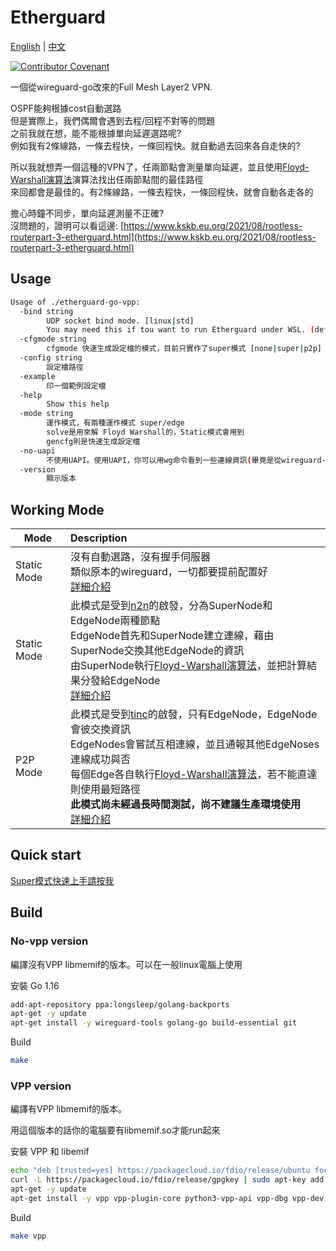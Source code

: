 # Etherguard

[English](README.md) | [中文](#)

[![Contributor Covenant](https://img.shields.io/badge/Contributor%20Covenant-2.1-4baaaa.svg)](code_of_conduct.md)

一個從wireguard-go改來的Full Mesh Layer2 VPN.  

OSPF能夠根據cost自動選路  
但是實際上，我們偶爾會遇到去程/回程不對等的問題  
之前我就在想，能不能根據單向延遲選路呢?  
例如我有2條線路，一條去程快，一條回程快。就自動過去回來各自走快的?  

所以我就想弄一個這種的VPN了，任兩節點會測量單向延遲，並且使用[Floyd-Warshall演算法](https://zh.wikipedia.org/zh-tw/Floyd-Warshall算法)演算法找出任兩節點間的最佳路徑  
來回都會是最佳的。有2條線路，一條去程快，一條回程快，就會自動各走各的

擔心時鐘不同步，單向延遲測量不正確?  
沒問題的，證明可以看這邊: [https://www.kskb.eu.org/2021/08/rootless-routerpart-3-etherguard.html](https://www.kskb.eu.org/2021/08/rootless-routerpart-3-etherguard.html)

## Usage

```bash
Usage of ./etherguard-go-vpp:
  -bind string
        UDP socket bind mode. [linux|std]
        You may need this if tou want to run Etherguard under WSL. (default "linux")
  -cfgmode string
        cfgmode 快速生成設定檔的模式，目前只實作了super模式 [none|super|p2p]
  -config string
        設定檔路徑
  -example
        印一個範例設定檔
  -help
        Show this help
  -mode string
        運作模式，有兩種運作模式 super/edge
        solve是用來解 Floyd Warshall的，Static模式會用到
        gencfg則是快速生成設定檔
  -no-uapi
        不使用UAPI。使用UAPI，你可以用wg命令看到一些連線資訊(畢竟是從wireguard-go改的)
  -version
        顯示版本
```

## Working Mode

Mode        | Description
------------|:-----
Static Mode | 沒有自動選路，沒有握手伺服器<br>類似原本的wireguard，一切都要提前配置好<br>[詳細介紹](example_config/static_mode/README_zh.md)
Static Mode | 此模式是受到[n2n](https://github.com/ntop/n2n)的啟發，分為SuperNode和EdgeNode兩種節點<br>EdgeNode首先和SuperNode建立連線，藉由SuperNode交換其他EdgeNode的資訊<br>由SuperNode執行[Floyd-Warshall演算法](https://zh.wikipedia.org/zh-tw/Floyd-Warshall算法)，並把計算結果分發給EdgeNode<br>[詳細介紹](example_config/super_mode/README_zh.md)
P2P Mode | 此模式是受到[tinc](https://github.com/gsliepen/tinc)的啟發，只有EdgeNode，EdgeNode會彼交換資訊<br>EdgeNodes會嘗試互相連線，並且通報其他EdgeNoses連線成功與否<br>每個Edge各自執行[Floyd-Warshall演算法](https://zh.wikipedia.org/zh-tw/Floyd-Warshall算法)，若不能直達則使用最短路徑<br>**此模式尚未經過長時間測試，尚不建議生產環境使用**<br>[詳細介紹](example_config/p2p_mode/README_zh.md)

## Quick start

[Super模式快速上手請按我](example_config/super_mode/README_zh.md)

## Build

### No-vpp version

編譯沒有VPP libmemif的版本。可以在一般linux電腦上使用

安裝 Go 1.16

```bash
add-apt-repository ppa:longsleep/golang-backports
apt-get -y update
apt-get install -y wireguard-tools golang-go build-essential git
```

Build

```bash
make
```

### VPP version

編譯有VPP libmemif的版本。

用這個版本的話你的電腦要有libmemif.so才能run起來

安裝 VPP 和 libemif

```bash
echo "deb [trusted=yes] https://packagecloud.io/fdio/release/ubuntu focal main" > /etc/apt/sources.list.d/99fd.io.list
curl -L https://packagecloud.io/fdio/release/gpgkey | sudo apt-key add -
apt-get -y update
apt-get install -y vpp vpp-plugin-core python3-vpp-api vpp-dbg vpp-dev libmemif libmemif-dev
```

Build

```bash
make vpp
```
